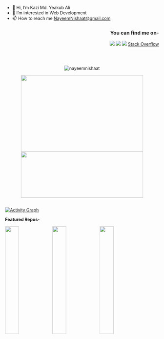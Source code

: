 - 👋 Hi, I’m Kazi Md. Yeakub Ali
- 👀 I’m interested in Web Development
- 📫 How to reach me NayeemNishaat@gmail.com

<h3 align="right">You can find me on-</h3>
<p align="right">
  <a href="https://www.linkedin.com/in/nayeemnishaat/"><img  src="/icons/linkedin1.png"/></a>
  <a href="https://www.fiverr.com/nayeemnishaat"><img  src="/icons/3069760_circle_fiverr_round icon_icon.png"/></a>
  <a href="https://twitter.com/nayeemNishaat"><img  src="/icons/1298770_twitter_bird_social media_tweet_icon.png"/></a>
   <a href="https://stackoverflow.com/users/17816883/labyrinth">Stack Overflow</a>
</p>

<br>
<br>
  
<p align="center"><img align="center" src="https://github-readme-streak-stats.herokuapp.com?user=nayeemnishaat&theme=jolly&hide_border=true&ring=DD3018&dates=DDD7D4&fire=DDD035&currStreakNum=C6DD44&sideLabels=12CCB7&sideNums=CADD94&currStreakLabel=BFDD27&background=0D1117&stroke=DE4514" alt="nayeemnishaat" /></p>

<p align="center">
<img  width="400px" height="250px" src="https://github-readme-stats-mu-taupe.vercel.app/api?username=nayeemnishaat&show_icons=true&theme=github_dark&hide_title=true&hide_border=true"/>
  
<img  width="400px" height="150px" src="https://github-readme-stats-mu-taupe.vercel.app/api/top-langs/?username=nayeemnishaat&layout=compact&bg_color=0d1117&text_color=929292&hide_border=true"/>
</p>

<br>
   <a href="https://github.com/nayeemnishaat"><img alt="Activity Graph" src="https://activity-graph.herokuapp.com/graph?username=nayeemnishaat&theme=react-dark&hide_border=true&hide_title=true" /></a>
  <br/>

**Featured Repos-**

<p  align="justify">
<img src="https://github-readme-stats-mu-taupe.vercel.app/api/pin/?username=nayeemnishaat&repo=github-readme-stats&bg_color=0d1117&text_color=929292&hide_border=true" width="30%" />

<img src="https://github-readme-stats-mu-taupe.vercel.app/api/pin/?username=nayeemnishaat&repo=ema-john&theme=github-dark&bg_color=0d1117&text_color=929292&hide_border=true" width="30%" />
  <img src="https://github-readme-stats-mu-taupe.vercel.app/api/pin/?username=nayeemnishaat&repo=ema-john-server&theme=github-dark&bg_color=0d1117&text_color=929292&hide_border=true" width="30%" />
  
</p>
